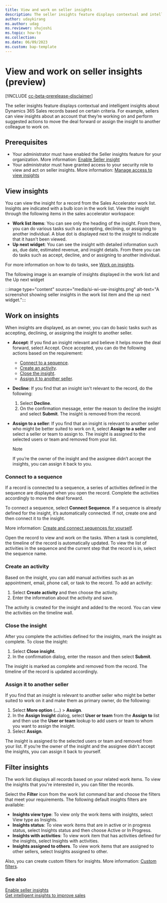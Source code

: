 ```yaml
---
title: View and work on seller insights
description: The seller insights feature displays contextual and intelligent insights about Dynamics 365 Sales records based on certain criteria. 
author: udaykirang
ms.author: udag
ms.reviewer: shujoshi
ms.topic: how-to 
ms.collection: 
ms.date: 06/09/2023
ms.custom: bap-template 
---
```


# View and work on seller insights (preview)

[!INCLUDE [cc-beta-prerelease-disclaimer](../includes/cc-beta-prerelease-disclaimer.md)]

The seller insights feature displays contextual and intelligent insights about Dynamics 365 Sales records based on certain criteria. For example, sellers can view insights about an account that they’re working on and perform suggested actions to move the deal forward or assign the insight to another colleague to work on. 

## Prerequisites

- Your administrator must have enabled the Seller insights feature for your organization. More information: [Enable Seller insight](enable-seller-insights.md)
-	Your administrator must have granted access to your security role to view and act on seller insights. More information: [Manage access to view insights](manage-access-view-insights.md)

## View insights

You can view the insight for a record from the Sales Accelerator work list. Insights are indicated with a bulb icon in the work list. View the insight through the following items in the sales accelerator workspace:

- **Work list items**: You can see only the heading of the insight. From there, you can do various tasks such as accepting, declining, or assigning to another individual. A blue dot is displayed next to the insight to indicate that it hasn't been viewed.
- **Up next widget**: You can see the insight with detailed information such as, due date, estimated revenue, and insight details. From there you can do tasks such as accept, decline, and or assigning to another individual. 

For more information on how to do tasks, see [Work on insights](#work-on-insights).

The following image is an example of insights displayed in the work list and the Up next widget

:::image type="content" source="media/si-wi-uw-insights.png" alt-text="A screenshot showing seller insights in the work list item and the up next widget.":::  

## Work on insights

When insights are displayed, as an owner, you can do basic tasks such as accepting, declining, or assigning the insight to another seller.  

- **Accept**: If you find an insight relevant and believe it helps move the deal forward, select Accept. Once accepted, you can do the following actions based on the requirement:
    - [Connect to a sequence](#connect-to-a-sequence). 
    - [Create an activity](#create-an-activity).
    - [Close the insight](#close-the-insight).
    - [Assign it to another seller](#assign-it-to-another-seller).
- **Decline**: If you find that an insight isn't relevant to the record, do the following:  
    1.	Select **Decline**.
    1.	On the confirmation message, enter the reason to decline the insight and select **Submit**.
        The insight is removed from the record.
- **Assign to a seller**: If you find that an insight is relevant to another seller who might be better suited to work on it, select **Assign to a seller** and select a seller or team to assign to. The insight is assigned to the selected users or team and removed from your list.  

    > [!NOTE]
    > If you’re the owner of the insight and the assignee didn’t accept the insights, you can assign it back to you.

### Connect to a sequence

If a record is connected to a sequence, a series of activities defined in the sequence are displayed when you open the record. Complete the activities accordingly to move the deal forward.  

To connect a sequence, select **Connect Sequence**. If a sequence is already defined for the insight, it’s automatically connected. If not, create one and then connect it to the insight.  

More information: [Create and connect sequences for yourself](create-sequence-seller.md).

Open the record to view and work on the tasks. When a task is completed, the timeline of the record is automatically updated. 
To view the list of activities in the sequence and the current step that the record is in, select the sequence name.

### Create an activity

Based on the insight, you can add manual activities such as an appointment, email, phone call, or task to the record. To add an activity:  

1.	Select **Create activity** and then choose the activity.  
1.	Enter the information about the activity and save.  

The activity is created for the insight and added to the record. You can view the activities on the timeline wall.

### Close the insight

After you complete the activities defined for the insights, mark the insight as complete. To close the insight:

1.	Select **Close insight**.
1.	In the confirmation dialog, enter the reason and then select **Submit**.

The insight is marked as complete and removed from the record. The timeline of the record is updated accordingly.

### Assign it to another seller

If you find that an insight is relevant to another seller who might be better suited to work on it and make them as primary owner, do the following:

1.	Select **More option** (**…**) > **Assign**.
2.	In the **Assign Insight** dialog, select **User or team** from the **Assign to** list and then use the **User or team** lookup to add users or team to whom you want to assign the insight.
3.	Select **Assign**.

The insight is assigned to the selected users or team and removed from your list. If you’re the owner of the insight and the assignee didn’t accept the insights, you can assign it back to yourself.

## Filter insights

The work list displays all records based on your related work items. To view the insights that you're interested in, you can filter the records. 

Select the **Filter** icon from the work list command bar and choose the filters that meet your requirements. The following default insights filters are available:

- **Insights view type**: To view only the work items with insights, select View type as Insights.
- **Insights status**: To view work items that are in active or in progress status, select Insights status and then choose Active or In Progress.
- **Insights with activities**: To view work item that has activities defined for the insights, select Insights with activities. 
- **Insights assigned to others**. To view work items that are assigned to other sellers, select Insights assigned to other.

Also, you can create custom filters for insights. More information: [Custom filters](prioritize-sales-pipeline-through-work-list.md#custom-filters).

### See also

[Enable seller insights](enable-seller-insights.md)  
[Get intelligent insights to improve sales](seller-insights-intro.md)